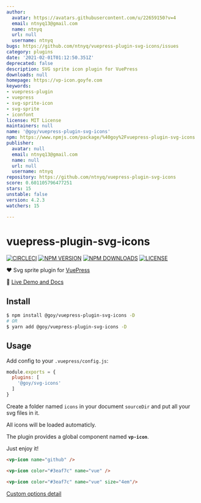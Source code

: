 ```yaml
---
author:
  avatar: https://avatars.githubusercontent.com/u/22659150?v=4
  email: ntnyq13@gmail.com
  name: ntnyq
  url: null
  username: ntnyq
bugs: https://github.com/ntnyq/vuepress-plugin-svg-icons/issues
category: plugins
date: '2021-02-01T01:12:50.351Z'
deprecated: false
description: SVG sprite icon plugin for VuePress
downloads: null
homepage: https://vp-icon.goyfe.com
keywords:
- vuepress-plugin
- vuepress
- svg-sprite-icon
- svg-sprite
- iconfont
license: MIT License
maintainers: null
name: '@goy/vuepress-plugin-svg-icons'
npm: https://www.npmjs.com/package/%40goy%2Fvuepress-plugin-svg-icons
publisher:
  avatar: null
  email: ntnyq13@gmail.com
  name: null
  url: null
  username: ntnyq
repository: https://github.com/ntnyq/vuepress-plugin-svg-icons
score: 0.601105796477251
stars: 15
unstable: false
version: 4.2.3
watchers: 15

---
```


# vuepress-plugin-svg-icons

[![CIRCLECI](https://img.shields.io/circleci/project/ntnyq/vuepress-plugin-svg-icons/master.svg?logo=circleci)](https://circleci.com/gh/ntnyq/vuepress-plugin-svg-icons)
[![NPM VERSION](https://img.shields.io/npm/v/@goy/vuepress-plugin-svg-icons.svg)](https://www.npmjs.com/package/@goy/vuepress-plugin-svg-icons)
[![NPM DOWNLOADS](https://img.shields.io/npm/dy/@goy/vuepress-plugin-svg-icons.svg)](https://www.npmjs.com/package/@goy/vuepress-plugin-svg-icons)
[![LICENSE](https://img.shields.io/github/license/ntnyq/vuepress-plugin-svg-icons.svg)](https://github.com/ntnyq/vuepress-plugin-svg-icons/blob/master/LICENSE)

:heart: Svg sprite plugin for [VuePress](https://vuepress.vuejs.org)

:book: [Live Demo and Docs](https://vp-icon.goyfe.com)

## Install

``` bash
$ npm install @goy/vuepress-plugin-svg-icons -D
# OR
$ yarn add @goy/vuepress-plugin-svg-icons -D
```

## Usage

Add config to your `.vuepress/config.js`:

``` js
module.exports = {
  plugins: [
    '@goy/svg-icons'
  ]
}
```

Create a folder named `icons` in your document `sourceDir` and put all your svg files in it.

All icons will be loaded automaticly. 

The plugin provides a global component named __`vp-icon`__. 

Just enjoy it!

``` markdown
<vp-icon name="github" />

<vp-icon color="#3eaf7c" name="vue" />

<vp-icon color="#3eaf7c" name="vue" size="4em"/>
```

[Custom options detail](https://vp-icon.goyfe.com/guide)

